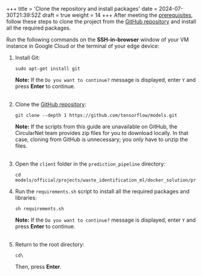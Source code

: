 +++
title = 'Clone the repository and install packages'
date = 2024-07-30T21:39:52Z
draft = true
weight = 14
+++
After meeting the [prerequisites](./before-you-begin), follow these steps to clone the project from the [GitHub repository](https://github.com/tensorflow/models/tree/master/official/projects/waste_identification_ml) and install all the required packages.

Run the following commands on the **SSH-in-browser** window of your VM instance in Google Cloud or the terminal of your edge device:  

1. Install Git:

    ```
    sudo apt-get install git
    ```

    **Note:** If the `Do you want to continue?` message is displayed, enter `Y` and press **Enter** to continue.<br></br>

1. Clone the [GitHub repository](https://github.com/tensorflow/models/tree/master/official/projects/waste_identification_ml):

    ```
    git clone --depth 1 https://github.com/tensorflow/models.git
    ``` 

    **Note:** If the scripts from this guide are unavailable on GitHub, the CircularNet team provides zip files for you to download locally. In that case, cloning from GitHub is unnecessary; you only have to unzip the files.<br></br>  

1. Open the `client` folder in the `prediction_pipeline` directory:

    ```
    cd models/official/projects/waste_identification_ml/docker_solution/prediction_pipeline/client/
    ```

1. Run the `requirements.sh` script to install all the required packages and libraries:

    ```
    sh requirements.sh
    ```

    **Note:** If the `Do you want to continue?` message is displayed, enter `Y` and press **Enter** to continue.<br></br>

1. Return to the root directory:  

    ```
    cd\
    ```

    Then, press **Enter**.